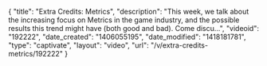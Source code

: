 {
    "title": "Extra Credits: Metrics",
    "description": "This week, we talk about the increasing focus on Metrics in the game industry, and the possible results this trend might have (both good and bad). Come discu...",
    "videoid": "192222",
    "date_created": "1406055195",
    "date_modified": "1418181781",
    "type": "captivate",
    "layout": "video",
    "url": "\/v\/extra-credits-metrics\/192222"
}